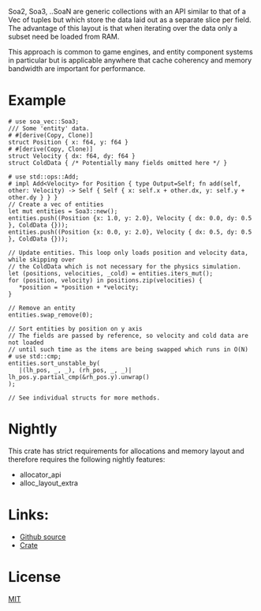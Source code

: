
 Soa2, Soa3, ..SoaN are generic collections with an API similar to that of a Vec of tuples but which store
 the data laid out as a separate slice per field. The advantage of this layout is that when
 iterating over the data only a subset need be loaded from RAM.

 This approach is common to game engines, and entity component systems in particular but is
 applicable anywhere that cache coherency and memory bandwidth are important for performance.


 # Example
 ```
 # use soa_vec::Soa3;
 /// Some 'entity' data.
 # #[derive(Copy, Clone)]
 struct Position { x: f64, y: f64 }
 # #[derive(Copy, Clone)]
 struct Velocity { dx: f64, dy: f64 }
 struct ColdData { /* Potentially many fields omitted here */ }

 # use std::ops::Add;
 # impl Add<Velocity> for Position { type Output=Self; fn add(self, other: Velocity) -> Self { Self { x: self.x + other.dx, y: self.y + other.dy } } }
 // Create a vec of entities
 let mut entities = Soa3::new();
 entities.push((Position {x: 1.0, y: 2.0}, Velocity { dx: 0.0, dy: 0.5 }, ColdData {}));
 entities.push((Position {x: 0.0, y: 2.0}, Velocity { dx: 0.5, dy: 0.5 }, ColdData {}));

 // Update entities. This loop only loads position and velocity data, while skipping over
 // the ColdData which is not necessary for the physics simulation.
 let (positions, velocities, _cold) = entities.iters_mut();
 for (position, velocity) in positions.zip(velocities) {
 	*position = *position + *velocity;
 }

 // Remove an entity
 entities.swap_remove(0);

 // Sort entities by position on y axis
 // The fields are passed by reference, so velocity and cold data are not loaded
 // until such time as the items are being swapped which runs in O(N)
 # use std::cmp;
 entities.sort_unstable_by(
 	|(lh_pos, _, _), (rh_pos, _, _)| lh_pos.y.partial_cmp(&rh_pos.y).unwrap()
 );

 // See individual structs for more methods.

 ```


 # Nightly
 This crate has strict requirements for allocations and memory layout and therefore requires the following nightly features:
 * allocator_api
 * alloc_layout_extra

 # Links:
 * [Github source](https://github.com/That3Percent/soa-vec)
 * [Crate](https://crates.io/crates/soa-vec)

 # License
 [MIT](https://github.com/That3Percent/soa-vec/blob/master/LICENSE)
